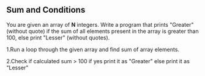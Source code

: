 ## Sum and Conditions

You are given an array of **N** integers. Write a program that prints "Greater" (without quote) if the sum of all elements present in the array is greater than 100, else print "Lesser" (without quotes).

1.Run a loop through the given  array and find sum of array elements.

2.Check if calculated sum > 100 if yes print it as "Greater" else print it as "Lesser"
